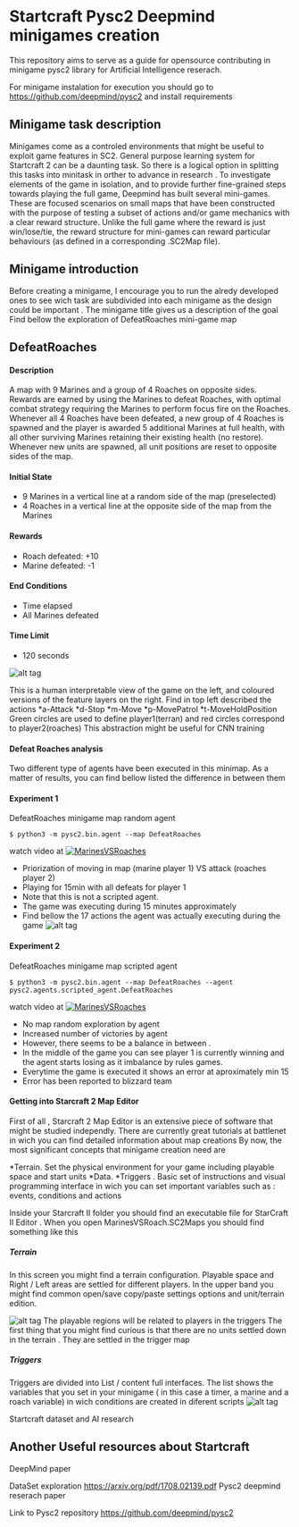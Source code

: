 

# Startcraft Pysc2 Deepmind minigames creation
This repository aims to serve as a guide for opensource contributing in minigame pysc2 library for Artificial Intelligence reserach.

For minigame instalation for execution you should go to https://github.com/deepmind/pysc2 and install requirements

## Minigame task description
Minigames come as a controled environments that might be useful to exploit game features in SC2. General purpose learning system for Startcraft 2 can be a daunting task. So there is a logical option in splitting this tasks into minitask in orther to advance in research . 
To investigate elements of the game in isolation, and to provide further fine-grained steps towards playing the full game, Deepmind has  built several mini-games. These are focused scenarios on small maps that have been constructed with the purpose of testing a subset of actions and/or game mechanics with a clear reward structure. Unlike the full game where the reward is just win/lose/tie, the reward structure for mini-games can reward particular behaviours (as defined in a corresponding .SC2Map file).

## Minigame introduction
Before creating a minigame, I encourage you to run the alredy developed ones to see wich task are subdivided into each minigame as the design could be important . The minigame title gives us a description of the goal 
Find bellow the exploration of DefeatRoaches mini-game map 


## DefeatRoaches

#### Description

A map with 9 Marines and a group of 4 Roaches on opposite sides. Rewards are earned by using the Marines to defeat Roaches, with optimal combat strategy requiring the Marines to perform focus fire on the Roaches. Whenever all 4 Roaches have been defeated, a new group of 4 Roaches is spawned and the player is awarded 5 additional Marines at full health, with all other surviving Marines retaining their existing health (no restore). Whenever new units are spawned, all unit positions are reset to opposite sides of the map.

#### Initial State

*   9 Marines in a vertical line at a random side of the map (preselected)
*   4 Roaches in a vertical line at the opposite side of the map from the
    Marines

#### Rewards

*   Roach defeated: +10
*   Marine defeated: -1

#### End Conditions

*   Time elapsed
*   All Marines defeated

#### Time Limit

*   120 seconds

![alt tag](https://github.com/SoyGema/Startcraft/blob/master/Images/Captura%20de%20pantalla%202017-09-03%20a%20las%2012.05.18.png )

This is a human interpretable view of the game on the left, and coloured versions of the feature layers on the right. Find in top left described the actions 
*a-Attack
*d-Stop
*m-Move
*p-MovePatrol
*t-MoveHoldPosition
Green circles are used to define player1(terran) and red circles correspond to player2(roaches)
This abstraction might be useful for CNN training 


#### Defeat Roaches analysis

Two different type of agents have been executed in this minimap. As a matter of results, you can find bellow listed the difference in between them 

#### Experiment 1

DefeatRoaches minigame map random agent
```shell
$ python3 -m pysc2.bin.agent --map DefeatRoaches
```
watch video at 
[![MarinesVSRoaches](https://github.com/SoyGema/Startcraft/blob/master/Images/2C01EB1027814BB7FF16A15272E1B2DEF9FDEEC3.jpg)](https://www.youtube.com/watch?v=tYxleQHgWJE "Random Agent MarinesVS Roaches" )

*   Priorization of moving in map (marine player 1) VS attack (roaches player 2) 
*   Playing for 15min with all defeats for player 1 
*   Note that this is not a scripted agent. 
*   The game was executing during 15 minutes approximately 
*   Find bellow the 17 actions the agent was actually executing during the game 
![alt tag](https://github.com/SoyGema/Startcraft/blob/master/Images/print_screen_1.png )

#### Experiment 2 

DefeatRoaches minigame map scripted agent 
```shell
$ python3 -m pysc2.bin.agent --map DefeatRoaches --agent pysc2.agents.scripted_agent.DefeatRoaches
```
watch video at 
[![MarinesVSRoaches](https://github.com/SoyGema/Startcraft/blob/master/Images/2C01EB1027814BB7FF16A15272E1B2DEF9FDEEC3.jpg)](https://www.youtube.com/watch?v=XvYWLRBf-5U "Scripted Agent MarinesVS Roaches" )

*   No map random exploration by agent
*   Increased number of victories by agent 
*   However, there seems to be a balance in between . 
*   In the middle of the game you can see player 1 is currently winning and the agent starts losing as it imbalance by rules games. 
*   Everytime the game is executed it shows an error at aproximately min 15 
*  Error has been reported to blizzard team 


#### Getting into Starcraft 2 Map Editor 


First of all , Starcraft 2 Map Editor is an extensive piece of software that might be studied independly.
There are currently great tutorials at battlenet in wich you can find detailed information about map creations
By now, the most significant concepts that minigame creation need are 

*Terrain. Set the physical environment for your game including playable space and start units
*Data.
*Triggers . Basic set of instructions and visual programming interface in wich you can set important variables such as : events, conditions and actions 

Inside your Starcraft II folder you should find an executable file for StarCraft II Editor . When you open MarinesVSRoach.SC2Maps you should find something like this 
##### Terrain
In this screen you might find a terrain configuration. Playable space and Right / Left areas are settled for different players. In the upper band you might find common open/save  copy/paste settings options and unit/terrain edition.

![alt tag](https://github.com/SoyGema/Startcraft/blob/master/Images/Captura%20de%20pantalla%202017-09-08%20a%20las%2017.05.07.png)
The playable regions will be related to players in the triggers 
The first thing that you might find curious is that there are no units settled down in the terrain . They are settled in the trigger map 

##### Triggers

Triggers are divided into List / content full interfaces.
The list shows the variables that you set in your minigame ( in this case a timer, a marine and a roach variable) in wich conditions are created in diferent scripts 
![alt tag](https://github.com/SoyGema/Startcraft/blob/master/Images/Captura%20de%20pantalla%202017-09-08%20a%20las%2017.48.55.png)

Startcraft dataset and AI research 
## Another  Useful resources about Startcraft 
DeepMind paper

DataSet exploration
https://arxiv.org/pdf/1708.02139.pdf
Pysc2 deepmind reserach paper

Link to Pysc2 repository 
https://github.com/deepmind/pysc2
